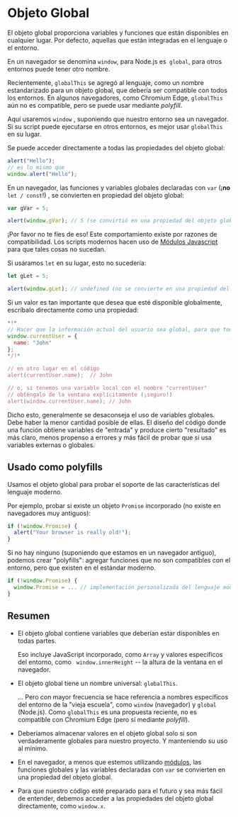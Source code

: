 
# Objeto Global

El objeto global proporciona variables y funciones que están disponibles en cualquier lugar. Por defecto,  aquellas que están integradas en el lenguaje o el entorno.

En un navegador se denomina `window`, para Node.js es` global`, para otros entornos puede tener otro nombre.

Recientemente, `globalThis`  se agregó al lenguaje, como un nombre estandarizado para un objeto global, que debería ser compatible con todos los entornos. En algunos navegadores, como Chromium  Edge, `globalThis` aún no es compatible, pero se puede  usar  mediante *polyfill*.

Aquí usaremos  `window` , suponiendo que nuestro entorno sea un navegador. Si su script puede ejecutarse en otros entornos, es mejor usar `globalThis` en su lugar.

Se puede acceder directamente a todas las propiedades del objeto global:

```js run
alert("Hello");
// es lo mismo que
window.alert("Hello");
```

En un navegador, las funciones y variables globales declaradas con `var` (¡**no**` let / const`!) , se convierten en propiedad del objeto global:

```js run untrusted refresh
var gVar = 5;

alert(window.gVar); // 5 (se convirtió en una propiedad del objeto global)
```

¡Por favor no te fíes de eso! Este comportamiento existe por razones de compatibilidad. Los scripts modernos hacen uso de [Módulos Javascript](info:modules) para que tales cosas no sucedan.

Si usáramos `let` en su lugar, esto  no sucedería:

```js run untrusted refresh
let gLet = 5;

alert(window.gLet); // undefined (no se convierte en una propiedad del objeto global)
```

Si un valor es tan importante que desea que esté disponible globalmente, escríbalo directamente como una propiedad:

```js run
*!*
// Hacer que la información actual del usuario sea global, para que todos los scripts puedan acceder a ella
window.currentUser = {
  name: "John"
};
*/!*

// en otro lugar en el código
alert(currentUser.name);  // John

// o, si tenemos una variable local con el nombre "currentUser"
// obténgalo de la ventana explícitamente (¡seguro!)
alert(window.currentUser.name); // John
```

Dicho esto, generalmente se desaconseja el uso de variables globales. Debe haber la menor cantidad posible de ellas. El diseño del código donde una función obtiene variables de "entrada" y produce cierto "resultado" es más claro, menos propenso a errores y más fácil de probar que si usa variables externas o globales.

## Usado como  polyfills

Usamos el objeto global para probar el soporte de las características del lenguaje moderno.

Por ejemplo, probar si existe un objeto `Promise` incorporado (no existe en navegadores muy antiguos):

```js run
if (!window.Promise) {
  alert("Your browser is really old!");
}
```

Si no hay ninguno (suponiendo que estamos en un navegador antiguo), podemos crear "polyfills": agregar funciones que no son compatibles con el entorno, pero que existen en el estándar moderno.

```js run
if (!window.Promise) {
  window.Promise = ... // implementación personalizada del lenguaje moderno
}
```

## Resumen

- El objeto global contiene variables que deberían estar disponibles en todas partes.

    Eso incluye JavaScript incorporado, como `Array` y valores específicos del entorno, como ` window.innerHeight` -- la altura de la ventana en el navegador.

- El objeto global tiene un nombre universal: `globalThis`.

    ... Pero con mayor frecuencia se hace referencia a nombres específicos del entorno de la "vieja escuela", como `window` (navegador) y `global` (Node.js). Como `globalThis` es una propuesta reciente, no es compatible con Chromium Edge (pero sí mediante *polyfill*).

- Deberíamos almacenar valores en el objeto global solo si son verdaderamente globales para nuestro proyecto. Y manteniendo  su uso al mínimo.
- En el navegador, a menos que estemos utilizando [módulos](info:modules), las funciones globales y las variables declaradas con `var` se convierten en una propiedad del objeto global.
- Para que nuestro código esté preparado para el futuro y sea más fácil de entender, debemos acceder a las propiedades del objeto global directamente, como `window.x`.
